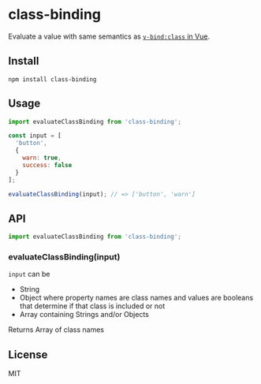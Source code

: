 # class-binding

Evaluate a value with same semantics as [`v-bind:class` in Vue](https://vuejs.org/v2/guide/class-and-style.html).

## Install

`npm install class-binding`

## Usage

```js
import evaluateClassBinding from 'class-binding';

const input = [
  'button',
  {
    warn: true,
    success: false
  }
];

evaluateClassBinding(input); // => ['button', 'warn']
```

## API

```js
import evaluateClassBinding from 'class-binding';
```

### evaluateClassBinding(input)

`input` can be

- String
- Object where property names are class names and values are booleans that determine if that class is included or not
- Array containing Strings and/or Objects

Returns Array of class names

## License

MIT
